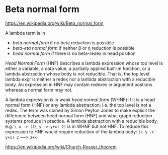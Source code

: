 # Beta normal form

https://en.wikipedia.org/wiki/Beta_normal_form

A lambda term is in
* *beta normal form*     if no beta reduction is possible
* *beta-eta normal form* if neither β or η reduction is possible
* *head normal form*     if there is no beta-redex in head position


*Head Normal Form* (HNF) describes a lambda expression whose top level is either a variable, a data value, a partially applied built-in function, or a lambda abstraction whose body is not reducible. That is, the top level lambda expr is neither a redex nor a lambda abstraction with a reducible body. An expression in HNF may contain redexes in argument postions whereas a normal form may not.

A lambda expression is in *weak head normal form* (WHNF) if it is a head normal form (HNF) or any lambda abstraction; i.e. the top level is not a redex. The term was coined by Simon Peyton Jones to make explicit the difference between head normal form (HNF) and what graph reduction systems produce in practice. A lambda abstraction with a reducible body, e.g. `\ x -> ((\ y -> y+x) 2)` is in WHNF but not HNF. To reduce this expression to HNF would require reduction of the lambda body: `(\ y -> y+x) 2` ~~> `2+x`

https://en.wikipedia.org/wiki/Church-Rosser_theorem

